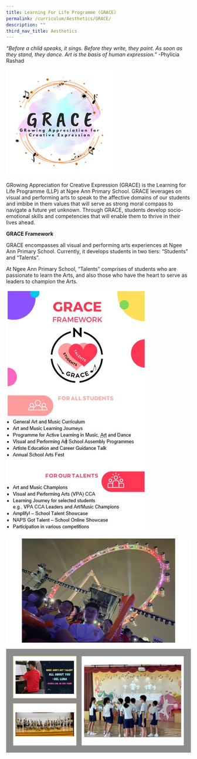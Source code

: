 ```yaml
---
title: Learning For Life Programme (GRACE)
permalink: /curriculum/Aesthetics/GRACE/
description: ""
third_nav_title: Aesthetics
---
```

*“Before a child speaks, it sings. Before they write, they paint. As soon as they stand, they dance. Art is the basis of human expression.”*
 -Phylicia Rashad

![](/images/Grace1.png)

GRowing Appreciation for Creative Expression (GRACE) is the Learning for Life Programme (LLP) at Ngee Ann Primary School. GRACE leverages on visual and performing arts to speak to the affective domains of our students and imbibe in them values that will serve as strong moral compass to navigate a future yet unknown. Through GRACE, students develop socio-emotional skills and competencies that will enable them to thrive in their lives ahead.

**GRACE Framework**

GRACE encompasses all visual and performing arts experiences at Ngee Ann Primary School. Currently, it develops students in two tiers: “Students” and “Talents”.

At Ngee Ann Primary School, “Talents” comprises of students who are  passionate to learn the Arts, and also those who have the heart to serve as leaders to champion the Arts.

![](/images/Grace2.jpg)

![](/images/Grace3.png)

![](/images/Grace4.png)